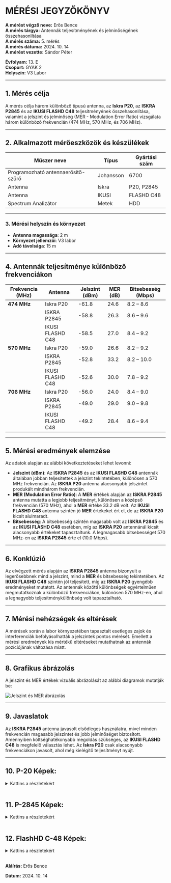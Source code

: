 
# MÉRÉSI JEGYZŐKÖNYV

**A mérést végző neve:** Erős Bence  
**A mérés tárgya:** Antennák teljesítményének és jelminőségének összehasonlítása  
**A mérés száma:** 5. mérés  
**A mérés dátuma:** 2024. 10. 14  
**A mérést vezette:** Sándor Péter  

**Évfolyam:** 13. E  
**Csoport:** GYAK 2  
**Helyszín:** V3 Labor  

---

## 1. Mérés célja
A mérés célja három különböző típusú antenna, az **Iskra P20**, az **ISKRA P2845** és az **IKUSI FLASHD C48** teljesítményének összehasonlítása, valamint a jelszint és jelminőség (MER - Modulation Error Ratio) vizsgálata három különböző frekvencián (474 MHz, 570 MHz, és 706 MHz).

---

## 2. Alkalmazott mérőeszközök és készülékek

| Műszer neve                         | Típus       | Gyártási szám |
| ----------------------------------- | ----------- | ------------- |
| Programozható antennaerősítő-szűrő  | Johansson   | 6700          |
| Antenna                             | Iskra       | P20, P2845    |
| Antenna                             | IKUSI       | FLASHD C48    |
| Spectrum Analizátor                 | Metek       | HDD           |

---

### 3. **Mérési helyszín és környezet**
- **Antenna magassága**: 2 m
- **Környezet jellemzői**: V3 labor
- **Adó távolsága**: 15 m

---

## 4. Antennák teljesítménye különböző frekvenciákon

| Frekvencia (MHz) | Antenna          | Jelszint (dBm) | MER (dB) | Bitsebesség (Mbps) |
| ---------------- | ---------------- | -------------- | -------- | ------------------ |
| **474 MHz**      | Iskra P20        | -61.8          | 24.6     | 8.2 – 8.6          |
|                  | ISKRA P2845      | -58.8          | 26.3     | 8.6 – 9.6          |
|                  | IKUSI FLASHD C48 | -58.5          | 27.0     | 8.4 – 9.2          |
| **570 MHz**      | Iskra P20        | -59.0          | 26.6     | 8.2 – 9.2          |
|                  | ISKRA P2845      | -52.8          | 33.2     | 8.2 – 10.0         |
|                  | IKUSI FLASHD C48 | -52.6          | 30.0     | 7.8 – 9.2          |
| **706 MHz**      | Iskra P20        | -56.0          | 24.0     | 8.4 – 9.0          |
|                  | ISKRA P2845      | -49.0          | 29.0     | 9.0 – 9.8          |
|                  | IKUSI FLASHD C48 | -49.2          | 28.4     | 8.6 – 9.4          |

---

## 5. Mérési eredmények elemzése
Az adatok alapján az alábbi következtetéseket lehet levonni:
- **Jelszint (dBm)**: Az **ISKRA P2845** és az **IKUSI FLASHD C48** antennák általában jobban teljesítettek a jelszint tekintetében, különösen a 570 MHz frekvencián. Az **ISKRA P20** antenna alacsonyabb jelszintet produkált mindhárom frekvencián.
- **MER (Modulation Error Ratio)**: A **MER** értékek alapján az **ISKRA P2845** antenna mutatta a legjobb teljesítményt, különösen a középső frekvencián (570 MHz), ahol a **MER** értéke 33.2 dB volt. Az **IKUSI FLASHD C48** antenna szintén jó **MER** értékeket ért el, de az **ISKRA P20** kicsit alulmaradt.
- **Bitsebesség**: A bitsebesség szintén magasabb volt az **ISKRA P2845** és az **IKUSI FLASHD C48** esetében, míg az **ISKRA P20** antennánál kicsit alacsonyabb értékeket tapasztaltunk. A legmagasabb bitsebességet 570 MHz-en az **ISKRA P2845** érte el (10.0 Mbps).

---

## 6. Konklúzió
Az elvégzett mérés alapján az **ISKRA P2845** antenna bizonyult a legerősebbnek mind a jelszint, mind a **MER** és bitsebesség tekintetében. Az **IKUSI FLASHD C48** szintén jól teljesített, míg az **ISKRA P20** gyengébb eredményeket mutatott. Az antennák közötti különbségek egyértelműen megmutatkoznak a különböző frekvenciákon, különösen 570 MHz-en, ahol a legnagyobb teljesítménykülönbség volt tapasztalható.

---

## 7. Mérési nehézségek és eltérések
A mérések során a labor környezetében tapasztalt esetleges zajok és interferenciák befolyásolhatták a jelszintek pontos mérését. Emellett a mérési eredmények kis mértékű eltéréseket mutathatnak az antennák pozíciójának változása miatt.

---

## 8. Grafikus ábrázolás
A jelszint és MER értékek vizuális ábrázolását az alábbi diagramok mutatják be:

![Jelszint és MER ábrázolás](https://erosbence27.github.io/jegyzokonyv/image/asd.PNG) 

---

## 9. Javaslatok
Az **ISKRA P2845** antenna javasolt elsődleges használatra, mivel minden frekvencián magasabb jelszintet és jobb jelminőséget biztosított. Amennyiben költséghatékonyabb megoldás szükséges, az **IKUSI FLASHD C48** is megfelelő választás lehet. Az **Iskra P20** csak alacsonyabb frekvenciákon javasolt, ahol még kielégítő teljesítményt nyújt.

---

## 10. P-20 Képek:
<details>
<summary>Kattins a részletekért</summary>

**474Mhz Mért Képek:**
    <img src="https://erosbence27.github.io/jegyzokonyv/image/p20_bit474.bmp"/>
    <img src="https://erosbence27.github.io/jegyzokonyv/image/p20_fullkep474.bmp"/>

---

**570MHz Mért Képek**
    <img src="https://erosbence27.github.io/jegyzokonyv/image/p20_bit570.bmp"/>
    <img src="https://erosbence27.github.io/jegyzokonyv/image/p20_fullkep570.bmp"/>

---

**706MHz Mért Képek**
    <img src="https://erosbence27.github.io/jegyzokonyv/image/p20_bit706.bmp"/>
    <img src="https://erosbence27.github.io/jegyzokonyv/image/p20_fullkep706.bmp"/>

---

</details>

<br>

## 11. P-2845 Képek:
<details>

<summary>Kattins a részletekért</summary>

**474Mhz Mért Képek:**
    <img src="https://erosbence27.github.io/jegyzokonyv/image/p2845_fullkep474.bmp"/>
    <img src="https://erosbence27.github.io/jegyzokonyv/image/p2845_bit474.bmp"/>

---

**570MHz Mért Képek**
    <img src="https://erosbence27.github.io/jegyzokonyv/image/p2845_fullkep570.bmp"/>
    <img src="https://erosbence27.github.io/jegyzokonyv/image/p2845_bit570.bmp"/>

---

**706MHz Mért Képek**
    <img src="https://erosbence27.github.io/jegyzokonyv/image/p2845_fullkep706.bmp"/>
    <img src="https://erosbence27.github.io/jegyzokonyv/image/p2845_bit706.bmp"/>

---

</details>

<br>

## 12. FlashHD C-48 Képek:
<details>
<summary>Kattins a részletekért</summary>

**474Mhz Mért Képek:**
    <img src="https://erosbence27.github.io/jegyzokonyv/image/c48_fullkep474.bmp"/>
    <img src="https://erosbence27.github.io/jegyzokonyv/image/c48_bit474.bmp"/>

---

**570MHz Mért Képek**
    <img src="https://erosbence27.github.io/jegyzokonyv/image/c48_fullkep570.bmp"/>
    <img src="https://erosbence27.github.io/jegyzokonyv/image/c48_bit570.bmp"/>

---

**706MHz Mért Képek**
    <img src="https://erosbence27.github.io/jegyzokonyv/image/c48_fullkep706.bmp"/>
    <img src="https://erosbence27.github.io/jegyzokonyv/image/c48_bit706.bmp"/>

---

</details>


<br>

**Aláírás:** Erős Bence

**Dátum:** 2024. 10. 14
